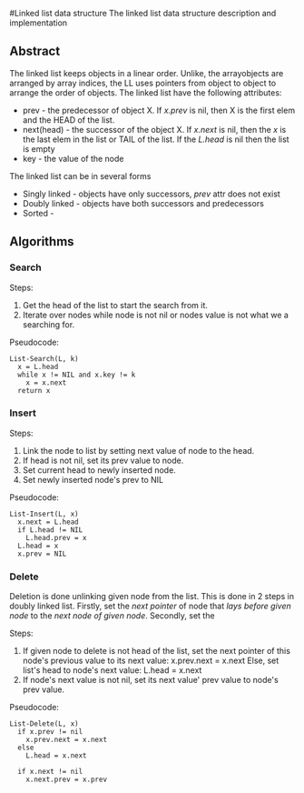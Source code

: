 #Linked list data structure
The linked list data structure description and implementation

## Abstract
The linked list keeps objects in a linear order. Unlike, the arrayobjects are arranged by array indices, the LL uses pointers from object to object to arrange the order of objects. 
The linked list have the following attributes:
* prev - the predecessor of object X. If _x.prev_ is nil, then X is the first elem and the HEAD of the list.
* next(head) - the successor of the object X. If _x.next_ is nil, then the _x_ is the last elem in the list or TAIL of the list. If the _L.head_ is nil then the list is empty
* key - the value of the node

The linked list can be in several forms
* Singly linked - objects have only successors, _prev_ attr does not exist
* Doubly linked - objects have both successors and predecessors
* Sorted -  

## Algorithms
### Search
Steps:
1. Get the head of the list to start the search from it.
2. Iterate over nodes while node is not nil or nodes value is not what we a searching for.

Pseudocode:
```
List-Search(L, k)
  x = L.head
  while x != NIL and x.key != k
    x = x.next
  return x
```

### Insert
Steps:
1. Link the node to list by setting next value of node to the head.
2. If head is not nil, set its prev value to node.
3. Set current head to newly inserted node.
4. Set newly inserted node's prev to NIL

Pseudocode:
```
List-Insert(L, x)
  x.next = L.head
  if L.head != NIL
    L.head.prev = x
  L.head = x
  x.prev = NIL
```

### Delete
Deletion is done unlinking given node from the list.
This is done in 2 steps in doubly linked list.
Firstly, set the _next pointer_ of node that _lays before given node_ to the _next node of given node_.
Secondly, set the 

Steps:
1.  If given node to delete is not head of the list, set the next pointer of 
this node's previous value to its next value: x.prev.next = x.next
Else, set list's head to node's next value: L.head = x.next
2. If node's next value is not nil, set its next value' prev value to node's prev value.

Pseudocode:
```
List-Delete(L, x)
  if x.prev != nil
    x.prev.next = x.next
  else 
    L.head = x.next
  
  if x.next != nil
    x.next.prev = x.prev
```